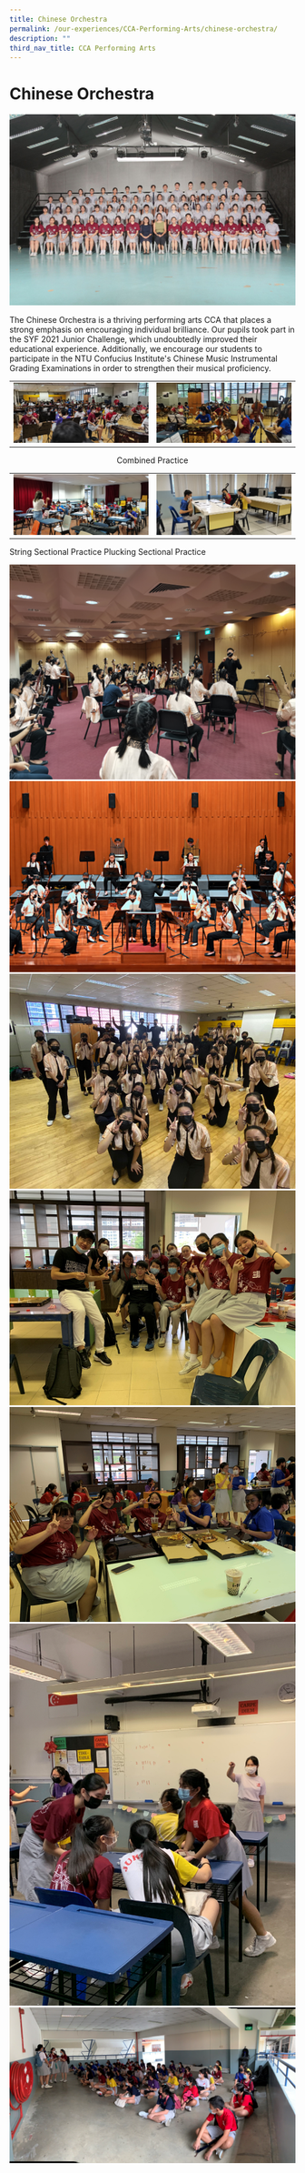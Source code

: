 ```yaml
---
title: Chinese Orchestra
permalink: /our-experiences/CCA-Performing-Arts/chinese-orchestra/
description: ""
third_nav_title: CCA Performing Arts
---
```

# Chinese Orchestra 
![](/images/JS_Chinese%20Orchestra.jpg)

The Chinese Orchestra is a thriving performing arts CCA that places a strong emphasis on encouraging individual brilliance. Our pupils took part in the SYF 2021 Junior Challenge, which undoubtedly improved their educational experience. Additionally, we encourage our students to participate in the NTU Confucius Institute's Chinese Music Instrumental Grading Examinations in order to strengthen their musical proficiency.

|   |   |
|---|---|
| ![](/images/JS1_CO_1.png)  |![](/images/JS2_CO_2.png) |

<center> Combined Practice </center>

|   |   |
|---|---|
|  ![](/images/JS3_CO_3.png) |![](/images/JS4_CO_4.png) |

String Sectional Practice
	Plucking Sectional Practice 

![](/images/JS5_CO_5.png)
![](/images/JS6_CO_6.png)
![](/images/JS7_CO_7.png)
![](/images/JS8_CO_8.png)
![](/images/JS9_CO_9.png)
![](/images/JS10_CO_10.png)
![](/images/JS11_CO_11.png)